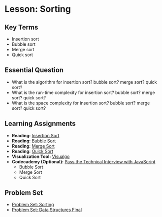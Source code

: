 # Lesson: Sorting

## Key Terms
* Insertion sort
* Bubble sort
* Merge sort
* Quick sort

## Essential Question
* What is the algorithm for insertion sort? bubble sort? merge sort? quick sort?
* What is the run-time complexity for insertion sort? bubble sort? merge sort? quick sort?
* What is the space complexity for insertion sort? bubble sort? merge sort? quick sort?

## Learning Assignments
* **Reading:** [Insertion Sort](https://www.geeksforgeeks.org/insertion-sort/)
* **Reading:** [Bubble Sort](https://www.geeksforgeeks.org/bubble-sort/)
* **Reading:** [Merge Sort](https://www.geeksforgeeks.org/merge-sort/)
* **Reading:** [Quick Sort](https://www.geeksforgeeks.org/quick-sort/)
* **Visualization Tool:** [Visualgo](https://visualgo.net/bn/sorting)
* **Codecademy (Optional):** [Pass the Technical Interview with JavaScript](https://www.codecademy.com/learn/paths/pass-the-technical-interview-with-javascript)
  * Bubble Sort
  * Merge Sort
  * Quick Sort

## Problem Set
- [Problem Set: Sorting](https://github.com/The-Marcy-Lab-School/problem-set-x-sorting)
- [Problem Set: Data Structures Final](https://github.com/The-Marcy-Lab-School/problem-set-x-data-structures-final)